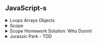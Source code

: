 
## JavaScript-s

<details>
<summary>
Loops Arrays Objects
</summary>

```js
var sports = ['football', 'tennis', 'rugby'];
var firstSport = sports[0];
var secondSport = sports[1];

sports.push('curling');

sports.push('snooker');
sports.push('darts');

var lastSport = sports[sports.length - 1];

sports.pop()

sports.unshift('basketball');

sports.shift();

sports.splice(3, 1);

// console.log(sports);

for (var currentSport of sports) {
  var bigSport = currentSport.toUpperCase();
  // console.log( bigSport );
}

for (var i = 0; i < sports.length; i++) {
  var currentSport = sports[i];
  var bigSport = currentSport.toUpperCase();
  // console.log( bigSport );
}

for (var i = sports.length - 1; i >= 0; i--) {
  var currentSport = sports[i];
  var bigSport = currentSport.toUpperCase();
  // console.log( bigSport );
}

var movie = {
  title: 'It\'s a Wonderful Life',
  year: 1946,
  language: 'Spanish'
};

var moviesTitle = movie.title;

movie.cast = ['James Stewart', 'Donna Reed'];

movie.language = 'English';
movie['language'] = 'French';

movie.ratings = {
  personal: 70,
  critic: 94,
  audience: 95
};
// console.log(movie);

for (var key in movie) {
  var value = movie[key];
  // console.log(`The ${key} is ${value}`);
}

var properties = Object.keys(movie);

for (var i = 0; i < properties.length; i++) {
  var key = properties[i];
  var value = movie[key];
  console.log(`The ${key} is ${value}`);
}
```
</details>
<details>
<summary>
Scope
</summary>

```js
var name = 'Jill';
var secretsFunction = function () {
  var pinCode = [0, 0, 0, 0];
  // console.log('pinCode inside secretsFunction:', pinCode);
  // console.log('name inside secretsFunction:', name);
}
secretsFunction();
// console.log('pinCode outside secretsFunction:', pinCode);
// console.log('name outside secretsFunction:', name);

var filterNamesByFirstLetter = function (names, letter) {
  var filteredNames = [];
  for (let name of names) {
    if (name[0] === letter) {
      filteredNames.push(name);
    }
  }
  // console.log('name after loop:', name);
  return filteredNames
}

var students = ['Alice', 'Bob', 'Alyssia', 'Artem', 'Babs'];
var filteredStudents = filterNamesByFirstLetter(students, 'A');
// console.log('filteredStudents', filteredStudents);

const calculateEnergy = function (mass) {
  const speedOfLight = 299792458;
  // speedOfLight++
  return mass * speedOfLight ** 2;
}
// calculateEnergy = () => 0
const energyOfMe = calculateEnergy(75);
// console.log('energyOfMe (if I had a mass of 75kg)', energyOfMe);

const song = {
  title: 'Raspberry Beret',
  artist: 'Prince'
};
console.log('song before mutation', song);
song.title = 'When Doves Cry';
console.log('song after mutation', song);

const songs = [
  song,
  'Happy Birthday',
  'Hey Jude'
];
console.log('songs array before mutation', songs);
songs[1] = 'Call Me Maybe';
songs.pop();
console.log('songs array after mutation', songs);
```
</details>
<details>
<summary>
Scope Homework Solution: Who Dunnit
</summary>

#### Episode 1

```js
const scenario = {
  murderer: 'Miss Scarlet',
  room: 'Library',
  weapon: 'Rope'
};

const declareMurderer = function() {
  return `The murderer is ${scenario.murderer}.`;
};

const verdict = declareMurderer();
console.log(verdict);
```

Output: `The murderer is Miss Scarlet.`  
Reason: `declareMurderer` is called, which returns a string that refers to the `murderer` property on the `scenario` object.

#### Episode 2

```js
const murderer = 'Professor Plum';

const changeMurderer = function() {
  murderer = 'Mrs. Peacock';
};

const delcareMurderer = function() {
  return `The murderer is ${murderer}.`;
}

changeMurderer();
const verdict = declareMurderer();
console.log(verdict);
```

Output: `TypeError`  
Reason: The variable `murderer` is declared with the `const` keyword, so it cannot be resigned. When the `changeMurderer` function is called, it attempts to reassign the `murderer` variable, producing the type error `Assignment to constant variable`.

#### Episode 3

```js
let murderer = 'Professor Plum';

const declareMurderer = function() {
  let murderer = 'Mrs. Peacock';
  return `The murderer is ${murderer}.`;
};

const firstVerdict = declareMurderer();
console.log('First Verdict: ', firstVerdict);

const secondVerdict = `The murderer is ${murderer}.`;
console.log('Second Verdict: ', secondVerdict);
```

Output: `First Verdict:  The murderer is Mrs. Peacock.` `Second Verdict:  The murderer is Professor Plum.`  
Reason: The `delcareMurderer` function is called, which creates a new local variable, `murderer` with the value of 'Mrs. Peacock' and returns a string that refers to local variable. This does not effect the initial `murderer` variable, so when the second verdict accesses the outer variable, it is still 'Professor Plum'.


#### Episode 4

```js
let suspectOne = 'Miss Scarlet';
let suspectTwo = 'Professor Plum';
let suspectThree = 'Mrs. Peacock';

const declareAllSuspects = function() {
  let suspectThree = 'Colonel Mustard';
  return `The suspects are ${suspectOne}, ${suspectTwo}, ${suspectThree}.`;
};

const suspects = declareAllSuspects();
console.log(suspects);
console.log(`Suspect three is ${suspectThree}.`);
```

Output: `The suspects are Miss Scarlet, Professor Plum, Colonel Mustard.`
`Suspect three is Mrs. Peacock.`
Reason: The initial suspect variables are declared. `suspectThree` has the value 'Mrs. Peacock'. When the `declareAllSuspects` function is called, it creates a new local variable `suspectThree` with the value 'Colonel Mustard' and does not effect the initial variable of the same name. The string returned by `declareAllSuspects` refers to the two initial variables `suspectOne` and `suspectTwo` and the local variable `suspectThree`. The second log refers to the unchanged initial variable, `suspectThree` with the value 'Mrs. Peacock'.

#### Episode 5

```js
const scenario = {
  murderer: 'Miss Scarlet',
  room: 'Kitchen',
  weapon: 'Candle Stick'
};

const changeWeapon = function(newWeapon) {
  scenario.weapon = newWeapon;
};

const declareWeapon = function() {
  return `The weapon is the ${scenario.weapon}.`;
};

changeWeapon('Revolver');
const verdict = declareWeapon();
console.log(verdict);
```

Output: `The weapon is the Revolver.`
Reason: `changeWeapon` is called, changing the `scenario`'s `weapon` property to 'Revolver'. `delclareWeapon` is then called, returning a string that refers to the `scenario`'s `weapon` property.

Note: The `scenario` variable is declared using the `const` keyword so it cannot be reassigned. However an object is mutable, so its properties can be modified without it being a reassignment.

#### Episode 6

```js
let murderer = 'Colonel Mustard';

const changeMurderer = function() {
  murderer = 'Mr. Green';

  const plotTwist = function() {
    murderer = 'Mrs. White';
  }

  plotTwist();
}

const declareMurderer = function () {
  return `The murderer is ${murderer}.`
}

changeMurderer();
const verdict = declareMurderer();
console.log(verdict);
```

Output: `The murderer is Mrs. White.`
Reason: `changeMurder` is called, which first reassigns `murderer` to have the value 'Mr. Green', then calls a second function, `plotTwist`, which reassigns `murderer` to have the value 'Mrs. White'. `declareMurderer` is then called returning a string that refers to `murderer`.

#### Episode 7

```js
let murderer = 'Professor Plum';

const changeMurderer = function() {
  murderer = 'Mr. Green';

  const plotTwist = function() {
    let murderer = 'Colonel Mustard';

    const unexpectedOutcome = function() {
      murderer = 'Miss Scarlet';
    }

    unexpectedOutcome();
  }

  plotTwist();
}

const declareMurderer = function() {
  return `The murderer is ${murderer}.`
}

changeMurderer();
const verdict = declareMurderer();
console.log(verdict);
```

Output: `The murderer is Mr. Green.`
Reason: `changeMurderer` is called, which first reassigns `murderer` to have the value 'Mr. Green'. It then calls `plotTwist` that creates a new local variable `murderer` with the value 'Colonel Mustard', which does not effect the initial `murderer` variable. `unexpectedOutcome` is then called which reassigns the local variable in the `plotTwist` function to be 'Miss Scarlet', but again, does not effect the initial `murderer` variable. When `declareMurderer` is called, it returns a string that refers to the initial `murderer` variable, which has only been reassigned once.

#### Episode 8

```js
const scenario = {
  murderer: 'Mrs. Peacock',
  room: 'Conservatory',
  weapon: 'Lead Pipe'
};

const changeScenario = function() {
  scenario.murderer = 'Mrs. Peacock';
  scenario.room = 'Dining Room';

  const plotTwist = function(room) {
    if (scenario.room === room) {
      scenario.murderer = 'Colonel Mustard';
    }

    const unexpectedOutcome = function(murderer) {
      if (scenario.murderer === murderer) {
        scenario.weapon = 'Candle Stick';
      }
    }

    unexpectedOutcome('Colonel Mustard');
  }

  plotTwist('Dining Room');
}

const declareWeapon = function() {
  return `The weapon is ${scenario.weapon}.`
}

changeScenario();
const verdict = declareWeapon();
console.log(verdict);
```

Output: `The murderer is Colonel Mustard.`
Reason: `changeScenario` is called which update's `scenario`'s `murderer` property to 'Mrs. Peacock' and its `room` property to 'Dining Room'. Next `plotTwist` is called and checks if the scenario's room property is equals to 'Dining Room', which it is, so updates the `scenario`'s '`murderer` property to be 'Colonel Mustard'. Then `unexpectedOutcome` is called, which checks if the `scenario`'s `murderer` property is equal to 'Colonel Mustard', which it is, so it updates the `scenario`'s `weapon` property to be 'Candle Stick'. Then `declareWeapon` is called, which returns a string referring to the updated `scenario`'s `weapon` property.

#### Episode 9

```js
let murderer = 'Professor Plum';

if (murderer === 'Professor Plum') {
  let murderer = 'Mrs. Peacock';
}

const declareMurderer = function() {
  return `The murderer is ${murderer}.`;
}

const verdict = declareMurderer();
console.log(verdict);
```

Output: `The murderer is Professor Plum.`
Reason: A variable `murderer` is declared with the value of 'Professor Plum'. The an `if` statement checks if `murderer` is equal to 'Professor Plum', which it is, so it creates a new local `murderer` variable with the value of 'Mrs. Peacock'. Because variables declared with the `let` and `const` keywords are block scoped, is does not effect the initial `murder` variable. When `declareMurderer` is called, it returns a string that refers to the initial `murder` variable.

### Extensions

Make up your own episode!

</details>
<details>
<summary>
Jurassic Park - TDD
</summary>
<br />
<br />
<details>
<summary>
dinasaur.js
</summary>

```js
const Dinosaur = function (species, diet, guestsAttractedPerDay) {
  this.species = species;
  this.diet = diet;
  this.guestsAttractedPerDay = guestsAttractedPerDay;
}

module.exports = Dinosaur;

```

<details>
<summary>
dinasaur_spec.js
</summary>


```js
const assert = require('assert');
const Dinosaur = require('../models/dinosaur.js');

describe('Dinosaur', function() {

  let dinosaur;

  beforeEach(function () {
    dinosaur = new Dinosaur('t-rex', 'carnivore', 50);
  });

  it('should have a species', function () {
    const actual = dinosaur.species;
    assert.strictEqual(actual, 't-rex');
  });

  it('should have a diet', function () {
    const actual = dinosaur.diet;
    assert.strictEqual(actual, 'carnivore');
  });

  it('should have an average number of visitors it attracts per day', function () {
    const actual = dinosaur.guestsAttractedPerDay;
    assert.strictEqual(actual, 50);
  });

});
```
</details>
<br />
<br />
</details>
<details>
<summary>
park.js
</summary>

```js
const Park = function (name, ticketPrice) {
  this.name = name;
  this.ticketPrice = ticketPrice;
  this.dinosaurs = [];
}

Park.prototype.add = function (dinosaur) {
  this.dinosaurs.push(dinosaur);
}

Park.prototype.remove = function (dinosaur) {
  const index = this.dinosaurs.indexOf(dinosaur);
  if (index !== -1){
    this.dinosaurs.splice(index, 1);
  }
}

Park.prototype.findBySpecies = function (species) {
  const foundDinosaurs = [];

  for (const dinosaur of this.dinosaurs) {
    if (dinosaur.species === species) {
      foundDinosaurs.push(dinosaur);
    }
  }

  return foundDinosaurs;
}

Park.prototype.removeBySpecies = function (species) {
  const dinosaursToKeep = [];

  for (const dinosaur of this.dinosaurs) {
    if (dinosaur.species !== species) {
      newDinosaurs.push(dinosaur);
    }
  }

  this.dinosaurs = newDinosaurs;
}

Park.prototype.findMostAttractiveDinosaur = function () {
  let mostAttractiveDino = this.dinosaurs[0];

  for (const dino of this.dinosaurs) {
    if (dino.guestsAttractedPerDay > mostAttractiveDino.guestsAttractedPerDay) {
      mostAttractiveDino = dino;
    }
  }

  return mostAttractiveDino;
}

Park.prototype.calculateAverageVisitorsPerDay = function () {
  let averageDailyVisitors = 0;

  for (const dinosaur of this.dinosaurs) {
    averageDailyVisitors += dinosaur.guestsAttractedPerDay;
  }

  return averageDailyVisitors;
}

Park.prototype.calculateAverageVisitorsPerYear = function () {
  return this.calculateAverageVisitorsPerDay() * 365;
}

Park.prototype.calculateAverageYearlyRevenue = function () {
  return this.ticketPrice * this.calculateAverageVisitorsPerYear();
}

Park.prototype.numberOfDinosaursByDiet = function () {
  const numberOfDinosaursByDiet = {};

  for (const dinosaur of this.dinosaurs) {
    if (numberOfDinosaursByDiet[dinosaur.diet]) {
      numberOfDinosaursByDiet[dinosaur.diet] += 1;
    }
    else {
      numberOfDinosaursByDiet[dinosaur.diet] = 1;
    }
  }

  return numberOfDinosaursByDiet;
}

module.exports = Park;

```

<details>
<summary>
park_spec.js
</summary>

```js
const assert = require('assert');
const Park = require('../models/park.js');
const Dinosaur = require('../models/dinosaur.js');

describe('Park', function() {

  let trex1;
  let trex2;
  let trex3;
  let velociraptor1;
  let velociraptor2;
  let diplodocus;
  let gallimimus;
  let park;

  beforeEach(function () {
    trex1 = new Dinosaur('t-rex', 'carnivore', 50);
    trex2 = new Dinosaur('t-rex', 'carnivore', 40);
    trex3 = new Dinosaur('t-rex', 'carnivore', 60);

    velociraptor1 = new Dinosaur('velociraptor', 'carnivore', 25);
    velociraptor2 = new Dinosaur('velociraptor', 'carnivore', 20);

    diplodocus = new Dinosaur('diplodocus', 'herbivore', 30);
    gallimimus = new Dinosaur('gallimimus', 'omnivore', 4);

    park = new Park('Jurassic Park', 20);
  })

  it('should have a name', function () {
    const actual = park.name;
    assert.strictEqual(actual, 'Jurassic Park');
  });

  it('should have a ticket price', function () {
    const actual = park.ticketPrice;
    assert.strictEqual(actual, 20);
  });

  it('should have a collection of dinosaurs', function () {
    const actual = park.dinosaurs;
    assert.deepStrictEqual(actual, []);
  });

  it('should be able to add a dinosaur to its collection', function () {
    park.add(trex1);
    const actual = park.dinosaurs.length;
    assert.deepStrictEqual(actual, 1);
  });

  it('should be able to remove a dinosaur from its collection', function () {
    park.add(trex1);
    park.add(velociraptor1);
    park.remove(velociraptor1);
    const actual = park.dinosaurs.length;
    assert.strictEqual(actual, 1);
  });

  it('should be able to find all dinosaurs of a particular species', function () {
    park.add(trex1);
    park.add(velociraptor1);
    park.add(velociraptor2);
    park.add(diplodocus);
    park.add(gallimimus);
    const actual = park.findBySpecies('velociraptor');
    const expected = [velociraptor1, velociraptor2];
    assert.deepStrictEqual(actual, expected);
  });

  it('should be able to remove all dinosaurs of a particular species', function () {
    park.add(trex1);
    park.add(velociraptor1);
    park.add(velociraptor2);
    park.add(diplodocus);
    park.add(gallimimus);
    park.removeBySpecies('velociraptor');
    const actual = park.dinosaurs;
    const expected = [trex1, diplodocus, gallimimus];
    assert.deepStrictEqual(actual, expected);
  });

  it('should be able to find the dinosaur that attracts the most visitors', function () {
    park.add(trex1);
    park.add(trex2);
    park.add(trex3);
    park.add(velociraptor1);
    park.add(diplodocus);
    park.add(gallimimus);
    const actual = park.findMostAttractiveDinosaur();
    assert.strictEqual(actual, trex3);
  });

  it('should be able to calculate the total number of visitors per day', function () {
    park.add(trex1);
    park.add(trex2);
    park.add(trex3);
    park.add(velociraptor1);
    park.add(velociraptor2);
    park.add(diplodocus);
    park.add(gallimimus);
    const actual = park.calculateAverageVisitorsPerDay()
    assert.strictEqual(actual, 229);
  });

  it('should be able to calculate the total number of visitors per year', function () {
    park.add(trex1);
    park.add(trex2);
    park.add(trex3);
    park.add(velociraptor1);
    park.add(velociraptor2);
    park.add(diplodocus);
    park.add(gallimimus);
    const actual = park.calculateAverageVisitorsPerYear();
    assert.strictEqual(actual, 83585);
  });

  it('should be able to calculate total revenue for one year', function () {
    park.add(trex1);
    park.add(trex2);
    park.add(trex3);
    park.add(velociraptor1);
    park.add(velociraptor2);
    park.add(diplodocus);
    park.add(gallimimus);
    const actual = park.calculateAverageYearlyRevenue();
    assert.strictEqual(actual, 1671700);
  });

  it('should be able to calculate number of dinosaurs for each diet type', function () {
    park.add(trex1);
    park.add(trex2);
    park.add(trex3);
    park.add(velociraptor1);
    park.add(velociraptor2);
    park.add(diplodocus);
    park.add(gallimimus);
    const actual = park.numberOfDinosaursByDiet();
    const expected = { carnivore: 5, herbivore: 1, omnivore: 1 };
    assert.deepStrictEqual(actual, expected);
  });

});

```
<br />
<br />
</details>
</details>
</details>
